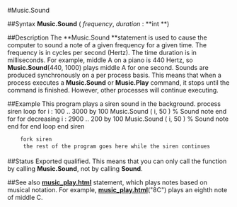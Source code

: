 
#Music.Sound

##Syntax
**Music.Sound** ( *frequency*, *duration* : **int **)

##Description
The **Music.Sound **statement is used to cause the computer to sound a note of a given frequency for a given time. The frequency is in cycles per second (Hertz). The time duration is in milliseconds. For example, middle A on a piano is 440 Hertz, so **Music.Sound**(440, 1000) plays middle A for one second.
Sounds are produced synchronously on a per process basis. This means that when a process executes a **Music.Sound** or **Music.Play** command, it stops until the command is finished. However, other processes will continue executing.

##Example
This program plays a siren sound in the background.
        process siren
            loop
                for i : 100 .. 3000 by 100
                    Music.Sound ( i, 50 )   % Sound note
                end for
                for decreasing i : 2900 .. 200 by 100
                    Music.Sound ( i, 50 )   % Sound note
                end for
            end loop
        end siren
        
        fork siren
         the rest of the program goes here while the siren continues 
##Status
Exported qualified.
This means that you can only call the function by calling **Music.Sound**, not by calling **Sound**.

##See also
**[music_play.html](Music.Play)** statement, which plays notes based on musical notation. For example, **[music_play.html](Music.Play)**("8C") plays an eighth note of middle C.
